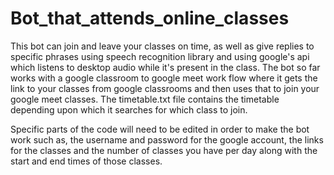 # Bot_that_attends_online_classes
This bot can join and leave your classes on time, as well as give replies to specific phrases using speech recognition library and using google's api which listens to desktop audio while it's present in the class. The bot so far works with a google classroom to google meet work flow where it gets the link to your classes from google classrooms and then uses that to join your google meet classes. The timetable.txt file contains the timetable depending upon which it searches for which class to join. 

Specific parts of the code will need to be edited in order to make the bot work such as, the username and password for the google account, the links for the classes and the number of classes you have per day along with the start and end times of those classes.
